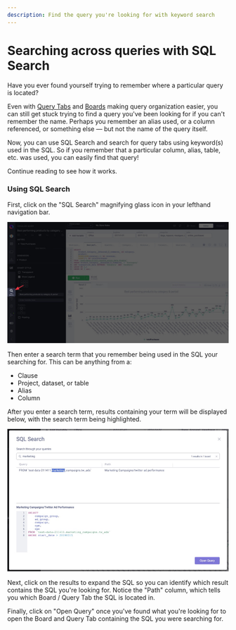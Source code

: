 ```yaml
---
description: Find the query you're looking for with keyword search
---
```


# Searching across queries with SQL Search

Have you ever found yourself trying to remember where a particular query is located?

Even with [Query Tabs](query-tabs.md) and [Boards](organizing-queries.md) making query organization easier, you can still get stuck trying to find a query you've been looking for if you can't remember the name. Perhaps you remember an alias used, or a column referenced, or something else — but not the name of the query itself.

Now, you can use SQL Search and search for query tabs using keyword\(s\) used in the SQL. So if you remember that a particular column, alias, table, etc. was used, you can easily find that query!

Continue reading to see how it works.

### Using SQL Search

First, click on the "SQL Search" magnifying glass icon in your lefthand navigation bar.

![](../.gitbook/assets/sqlseartch.jpg)

Then enter a search term that you remember being used in the SQL your searching for. This can be anything from a:

* Clause
* Project, dataset, or table
* Alias
* Column

After you enter a search term, results containing your term will be displayed below, with the search term being highlighted.

![](../.gitbook/assets/image%20%2842%29.png)

Next, click on the results to expand the SQL so you can identify which result contains the SQL you're looking for. Notice the "Path" column, which tells you which Board / Query Tab the SQL is located in.

Finally, click on "Open Query" once you've found what you're looking for to open the Board and Query Tab containing the SQL you were searching for.

